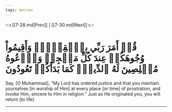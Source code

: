 ```yaml
---
tags: meccan
---
```


👈 [[7-28.md|Prev]] | [[7-30.md|Next]] 👉

# قُلۡ أَمَرَ رَبِّي بِٱلۡقِسۡطِۖ وَأَقِيمُواْ وُجُوهَكُمۡ عِندَ كُلِّ مَسۡجِدٖ وَٱدۡعُوهُ مُخۡلِصِينَ لَهُ ٱلدِّينَۚ كَمَا بَدَأَكُمۡ تَعُودُونَ

Say, [O Muhammad], "My Lord has ordered justice and that you maintain yourselves [in worship of Him] at every place [or time] of prostration, and invoke Him, sincere to Him in religion." Just as He originated you, you will return [to life]

---

